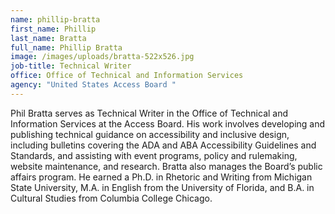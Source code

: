 ```yaml
---
name: phillip-bratta
first_name: Phillip
last_name: Bratta
full_name: Phillip Bratta
image: /images/uploads/bratta-522x526.jpg
job-title: Technical Writer
office: Office of Technical and Information Services
agency: "United States Access Board "
---
```

Phil Bratta serves as Technical Writer in the Office of Technical and Information Services at the Access Board. His work involves developing and publishing technical guidance on accessibility and inclusive design, including bulletins covering the ADA and ABA Accessibility Guidelines and Standards, and assisting with event programs, policy and rulemaking, website maintenance, and research. Bratta also manages the Board’s public affairs program. He earned a Ph.D. in Rhetoric and Writing from Michigan State University, M.A. in English from the University of Florida, and B.A. in Cultural Studies from Columbia College Chicago.
